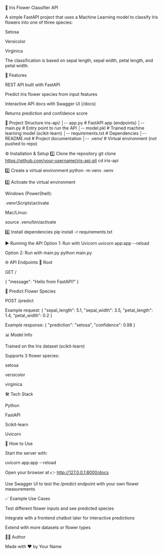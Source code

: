 🌸 Iris Flower Classifier API

A simple FastAPI project that uses a Machine Learning model to classify Iris flowers into one of three species:

Setosa

Versicolor

Virginica

The classification is based on sepal length, sepal width, petal length, and petal width.

🚀 Features

REST API built with FastAPI

Predict Iris flower species from input features

Interactive API docs with Swagger UI (/docs)

Returns prediction and confidence score

📂 Project Structure
iris-api/
│-- app.py            # FastAPI app (endpoints)
│-- main.py           # Entry point to run the API
│-- model.pkl         # Trained machine learning model (scikit-learn)
│-- requirements.txt  # Dependencies
│-- README.md         # Project documentation
│-- .venv/            # Virtual environment (not pushed to repo)

⚙️ Installation & Setup
1️⃣ Clone the repository
git clone https://github.com/your-username/iris-api.git
cd iris-api

2️⃣ Create a virtual environment
python -m venv .venv

3️⃣ Activate the virtual environment

Windows (PowerShell):

.venv\Scripts\activate


Mac/Linux:

source .venv/bin/activate

4️⃣ Install dependencies
pip install -r requirements.txt

▶️ Running the API
Option 1: Run with Uvicorn
uvicorn app:app --reload

Option 2: Run with main.py
python main.py

🌐 API Endpoints
🔹 Root

GET /

{
  "message": "Hello from FastAPI!"
}

🔹 Predict Flower Species

POST /predict

Example request:
{
  "sepal_length": 5.1,
  "sepal_width": 3.5,
  "petal_length": 1.4,
  "petal_width": 0.2
}

Example response:
{
  "prediction": "setosa",
  "confidence": 0.98
}

📊 Model Info

Trained on the Iris dataset (scikit-learn)

Supports 3 flower species:

setosa

versicolor

virginica

🛠️ Tech Stack

Python

FastAPI

Scikit-learn

Uvicorn

📖 How to Use

Start the server with:

uvicorn app:app --reload


Open your browser at 👉 http://127.0.0.1:8000/docs

Use Swagger UI to test the /predict endpoint with your own flower measurements

✅ Example Use Cases

Test different flower inputs and see predicted species

Integrate with a frontend chatbot later for interactive predictions

Extend with more datasets or flower types

👨‍💻 Author

Made with ❤️ by Your Name
